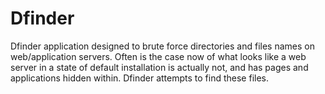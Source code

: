 # Dfinder
Dfinder application designed to brute force directories and files names on web/application servers. Often is the case now of what looks like a web server in a state of default installation is actually not, and has pages and applications hidden within. Dfinder attempts to find these files.
